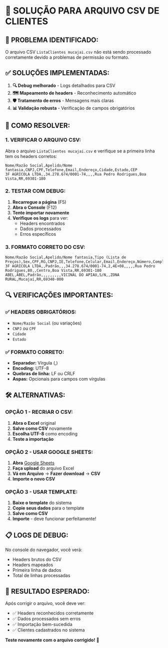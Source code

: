 # 🔧 **SOLUÇÃO PARA ARQUIVO CSV DE CLIENTES**

## 🎯 **PROBLEMA IDENTIFICADO:**

O arquivo CSV `ListaClientes mucajai.csv` não está sendo processado corretamente devido a problemas de permissão ou formato.

## ✅ **SOLUÇÕES IMPLEMENTADAS:**

1. **🔍 Debug melhorado** - Logs detalhados para CSV
2. **🗺️ Mapeamento de headers** - Reconhecimento automático
3. **🛡️ Tratamento de erros** - Mensagens mais claras
4. **📊 Validação robusta** - Verificação de campos obrigatórios

## 🚀 **COMO RESOLVER:**

### **1. VERIFICAR O ARQUIVO CSV:**

Abra o arquivo `ListaClientes mucajai.csv` e verifique se a primeira linha tem os headers corretos:

```csv
Nome/Razão Social,Apelido/Nome fantasia,CNPJ,CPF,Telefone,Email,Endereço,Cidade,Estado,CEP
3F AGRICOLA LTDA,,34.278.674/0001-74,,,,Rua Pedro Rodrigues,Boa Vista,RR,69301-180
```

### **2. TESTAR COM DEBUG:**

1. **Recarregue a página** (F5)
2. **Abra o Console** (F12)
3. **Tente importar novamente**
4. **Verifique os logs** para ver:
   - Headers encontrados
   - Dados processados
   - Erros específicos

### **3. FORMATO CORRETO DO CSV:**

```csv
Nome/Razão Social,Apelido/Nome fantasia,Tipo (Lista de Preços),Sex,CPF,RG,CNPJ,IE,Telefone,Celular,Email,Endereço,Número,Complemento,Bairro,Cidade,Estado,CEP
3F AGRICOLA LTDA,,Padrão,,,34.278.674/0001-74,2,4E+08,,,,,Rua Pedro Rodrigues,80,,Centro,Boa Vista,RR,69301-180
ABEL,ABEL,Padrão,,,,,,,,,VICINAL DO APIAU,S/N,,ZONA RURAL,Mucajaí,RR,69340-000
```

## 🔍 **VERIFICAÇÕES IMPORTANTES:**

### **✅ HEADERS OBRIGATÓRIOS:**
- `Nome/Razão Social` (ou variações)
- `CNPJ` ou `CPF`
- `Cidade`
- `Estado`

### **✅ FORMATO CORRETO:**
- **Separador:** Vírgula (,)
- **Encoding:** UTF-8
- **Quebras de linha:** LF ou CRLF
- **Aspas:** Opcionais para campos com vírgulas

## 🛠️ **ALTERNATIVAS:**

### **OPÇÃO 1 - RECRIAR O CSV:**
1. **Abra o Excel** original
2. **Salve como CSV** novamente
3. **Escolha UTF-8** como encoding
4. **Teste a importação**

### **OPÇÃO 2 - USAR GOOGLE SHEETS:**
1. **Abra** [Google Sheets](https://sheets.google.com)
2. **Faça upload** do arquivo Excel
3. **Vá em Arquivo** → **Fazer download** → **CSV**
4. **Importe o novo CSV**

### **OPÇÃO 3 - USAR TEMPLATE:**
1. **Baixe o template** do sistema
2. **Copie seus dados** para o template
3. **Salve como CSV**
4. **Importe** - deve funcionar perfeitamente!

## 📋 **LOGS DE DEBUG:**

No console do navegador, você verá:
- Headers brutos do CSV
- Headers mapeados
- Primeira linha de dados
- Total de linhas processadas

## 🎯 **RESULTADO ESPERADO:**

Após corrigir o arquivo, você deve ver:
- ✅ Headers reconhecidos corretamente
- ✅ Dados processados sem erros
- ✅ Importação bem-sucedida
- ✅ Clientes cadastrados no sistema

**Teste novamente com o arquivo corrigido!** 🚀



